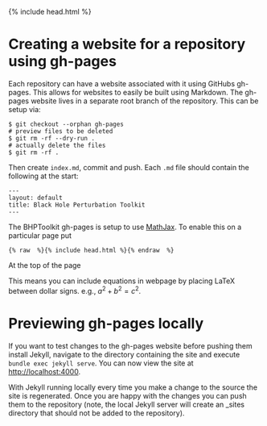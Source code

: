 {% include head.html %}

# Creating a website for a repository using gh-pages

Each repository can have a website associated with it using GitHubs gh-pages. This allows for websites to easily be built using Markdown. The gh-pages website lives in a separate root branch of the repository. This can be setup via:

```
$ git checkout --orphan gh-pages
# preview files to be deleted
$ git rm -rf --dry-run .
# actually delete the files
$ git rm -rf .
```

Then create `index.md`, commit and push. Each `.md` file should contain the following at the start:

```
---
layout: default
title: Black Hole Perturbation Toolkit
---
```

The BHPToolkit gh-pages is setup to use [MathJax](https://www.mathjax.org/). To enable this on a particular page put

```
{% raw  %}{% include head.html %}{% endraw  %}
```
At the top of the page

This means you can include equations in webpage by placing LaTeX between dollar signs. e.g., $a^2 + b^2 = c^2$.


# Previewing gh-pages locally

If you want to test changes to the gh-pages website before pushing them install Jekyll, navigate to the directory containing the site and execute `bundle exec jekyll serve`. You can now view the site at [http://localhost:4000](http://localhost:4000).

With Jekyll running locally every time you make a change to the source the site is regenerated. Once you are happy with the changes you can push them to the repository (note, the local Jekyll server will create an _sites directory that should not be added to the repository).
